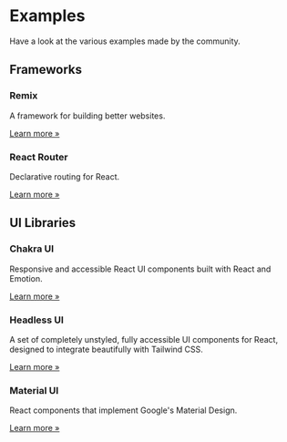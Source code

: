 # Examples

Have a look at the various examples made by the community.

## Frameworks

<!-- grid -->

### Remix

A framework for building better websites.

[Learn more &raquo;](/examples/remix)

### React Router

Declarative routing for React.

[Learn more &raquo;](/examples/react-router)

<!-- /grid -->

## UI Libraries

<!-- grid -->

### Chakra UI

Responsive and accessible React UI components built with React and Emotion.

[Learn more &raquo;](/examples/chakra-ui)

### Headless UI

A set of completely unstyled, fully accessible UI components for React, designed to integrate beautifully with Tailwind CSS.

[Learn more &raquo;](/examples/headless-ui)

### Material UI

React components that implement Google's Material Design.

[Learn more &raquo;](/examples/material-ui)

<!-- /grid -->
